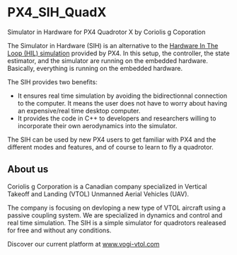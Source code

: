 # PX4_SIH_QuadX
Simulator in Hardware for PX4 Quadrotor X by Coriolis g Coporation

The Simulator in Hardware (SIH) is an alternative to the [Hardware In The Loop (HIL) simulation](https://dev.px4.io/en/simulation/hitl.html) provided by PX4. In this setup, the controller, the state estimator, and the simulator are running on the embedded hardware. Basically, everything is running on the embedded hardware.

The SIH provides two benefits:
- It ensures real time simulation by avoiding the bidirectionnal connection to the computer. It means the user does not have to worry about having an expensive/real time desktop computer.
- It provides the code in C++ to developers and researchers willing to incorporate their own aerodynamics into the simulator.

The SIH can be used by new PX4 users to get familiar with PX4 and the different modes and features, and of course to learn to fly a quadrotor.

## About us
Coriolis g Corporation is a Canadian company specialized in Vertical Takeoff and Landing (VTOL) Unmanned Aerial Vehicles (UAV). 

The company is focusing on devloping a new type of VTOL aircraft using a passive coupling system.
We are specialized in dynamics and control and real time simulation. The SIH is a simple simulator for quadrotors realeased for free and without any conditions.

Discover our current platform at www.vogi-vtol.com


